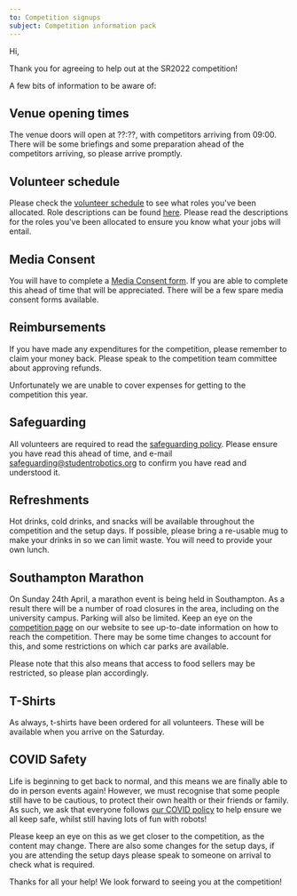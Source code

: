 ```yaml
---
to: Competition signups
subject: Competition information pack
---
```


Hi,

Thank you for agreeing to help out at the SR2022 competition!

A few bits of information to be aware of:


## Venue opening times
The venue doors will open at ??:??, with competitors arriving from 09:00. There will be some briefings and some preparation ahead of the competitors arriving, so please arrive promptly.

## Volunteer schedule
Please check the [volunteer schedule]() to see what roles you've been allocated. Role descriptions can be found [here](). Please read the descriptions for the roles you've been allocated to ensure you know what your jobs will entail.

## Media Consent
You will have to complete a [Media Consent form](https://studentrobotics.org/resources/sr2022/media-consent.pdf). If you are able to complete this ahead of time that will be appreciated. There will be a few spare media consent forms available.

## Reimbursements
If you have made any expenditures for the competition, please remember to claim your money back. Please speak to the competition team committee about approving refunds.

Unfortunately we are unable to cover expenses for getting to the competition this year.

## Safeguarding
All volunteers are required to read the [safeguarding policy](https://opsmanual.studentrobotics.org/about-the-charity/safeguarding). Please ensure you have read this ahead of time, and e-mail safeguarding@studentrobotics.org to confirm you have read and understood it.

## Refreshments
Hot drinks, cold drinks, and snacks will be available throughout the competition and the setup days. If possible, please bring a re-usable mug to make your drinks in so we can limit waste. You will need to provide your own lunch.

## Southampton Marathon

On Sunday 24th April, a marathon event is being held in Southampton. As a result there will be a number of road closures in the area, including on the university campus. Parking will also be limited. Keep an eye on the [competition page](https://studentrobotics.org/events/sr2022/competition/) on our website to see up-to-date information on how to reach the competition. There may be some time changes to account for this, and some restrictions on which car parks are available.

Please note that this also means that access to food sellers may be restricted, so please plan accordingly.

## T-Shirts
As always, t-shirts have been ordered for all volunteers. These will be available when you arrive on the Saturday.

## COVID Safety

Life is beginning to get back to normal, and this means we are finally able to do in person events again! However, we must recognise that some people still have to be cautious, to protect their own health or their friends or family. As such, we ask that everyone follows [our COVID policy](https://studentrobotics.org/covid-19/) to help ensure we all keep safe, whilst still having lots of fun with robots!

Please keep an eye on this as we get closer to the competition, as the content may change. There are also some changes for the setup days, if you are attending the setup days please speak to someone on arrival to check what is required.


Thanks for all your help! We look forward to seeing you at the competition!
